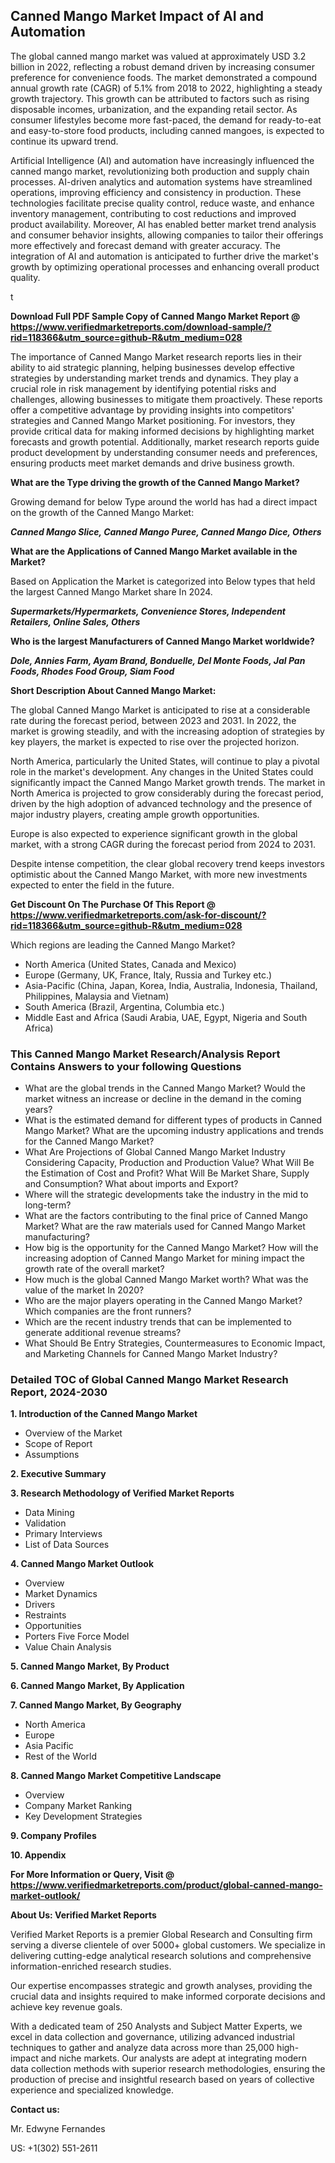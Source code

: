 <h2>Canned Mango Market Impact of AI and Automation</h2><p>The global canned mango market was valued at approximately USD 3.2 billion in 2022, reflecting a robust demand driven by increasing consumer preference for convenience foods. The market demonstrated a compound annual growth rate (CAGR) of 5.1% from 2018 to 2022, highlighting a steady growth trajectory. This growth can be attributed to factors such as rising disposable incomes, urbanization, and the expanding retail sector. As consumer lifestyles become more fast-paced, the demand for ready-to-eat and easy-to-store food products, including canned mangoes, is expected to continue its upward trend.</p><p>Artificial Intelligence (AI) and automation have increasingly influenced the canned mango market, revolutionizing both production and supply chain processes. AI-driven analytics and automation systems have streamlined operations, improving efficiency and consistency in production. These technologies facilitate precise quality control, reduce waste, and enhance inventory management, contributing to cost reductions and improved product availability. Moreover, AI has enabled better market trend analysis and consumer behavior insights, allowing companies to tailor their offerings more effectively and forecast demand with greater accuracy. The integration of AI and automation is anticipated to further drive the market's growth by optimizing operational processes and enhancing overall product quality.</p>t</p><p id="" class=""><strong>Download Full PDF Sample Copy of Canned Mango Market Report @ <a href="https://www.verifiedmarketreports.com/download-sample/?rid=118366&utm_source=github-R&utm_medium=028" target="_blank">https://www.verifiedmarketreports.com/download-sample/?rid=118366&utm_source=github-R&utm_medium=028</a></strong></p><p>The importance of&nbsp;Canned Mango Market research reports lies in their ability to aid strategic planning, helping businesses develop effective strategies by understanding market trends and dynamics. They play a crucial role in risk management by identifying potential risks and challenges, allowing businesses to mitigate them proactively. These reports offer a competitive advantage by providing insights into competitors' strategies and Canned Mango Market positioning. For investors, they provide critical data for making informed decisions by highlighting market forecasts and growth potential. Additionally, market research reports guide product development by understanding consumer needs and preferences, ensuring products meet market demands and drive business growth.</p><p><strong>What are the&nbsp;Type driving the growth of the Canned Mango Market?</strong></p><p id="" class="">Growing demand for below Type around the world has had a direct impact on the growth of the Canned Mango Market:</p><em><strong>Canned Mango Slice, Canned Mango Puree, Canned Mango Dice, Others</strong></em></p><strong>What are the&nbsp;Applications&nbsp;of Canned Mango Market available in the Market?</strong></p><p id="" class="">Based on Application the Market is categorized into Below types that held the largest Canned Mango Market share In 2024.</p><em><strong>Supermarkets/Hypermarkets, Convenience Stores, Independent Retailers, Online Sales, Others</strong></em></p><strong>Who is the largest Manufacturers of Canned Mango Market worldwide?</strong></p><p><em><strong>Dole, Annies Farm, Ayam Brand, Bonduelle, Del Monte Foods, Jal Pan Foods, Rhodes Food Group, Siam Food</strong></em></p><p id="" class=""><strong>Short Description About Canned Mango Market:</strong></p><p>The global Canned Mango Market is anticipated to rise at a considerable rate during the forecast period, between 2023 and 2031. In 2022, the market is growing steadily, and with the increasing adoption of strategies by key players, the market is expected to rise over the projected horizon.</p><p>North America, particularly the United States, will continue to play a pivotal role in the market's development. Any changes in the United States could significantly impact the Canned Mango Market growth trends. The market in North America is projected to grow considerably during the forecast period, driven by the high adoption of advanced technology and the presence of major industry players, creating ample growth opportunities.</p><p>Europe is also expected to experience significant growth in the global market, with a strong CAGR during the forecast period from 2024 to 2031.</p><p>Despite intense competition, the clear global recovery trend keeps investors optimistic about the Canned Mango Market, with more new investments expected to enter the field in the future.</p><p id="" class=""><strong>Get Discount On The Purchase Of This Report @ <a href="https://www.verifiedmarketreports.com/ask-for-discount/?rid=118366&utm_source=github-R&utm_medium=028" target="_blank">https://www.verifiedmarketreports.com/ask-for-discount/?rid=118366&utm_source=github-R&utm_medium=028</a></strong></p>Which regions are leading the Canned Mango Market?</p><ul><li>North America (United States, Canada and Mexico)</li><li>Europe (Germany, UK, France, Italy, Russia and Turkey etc.)</li><li>Asia-Pacific (China, Japan, Korea, India, Australia, Indonesia, Thailand, Philippines, Malaysia and Vietnam)</li><li>South America (Brazil, Argentina, Columbia etc.)</li><li>Middle East and Africa (Saudi Arabia, UAE, Egypt, Nigeria and South Africa)</li></ul><h3 id="" class="">This Canned Mango Market Research/Analysis Report Contains Answers to your following Questions</h3><ul><li>What are the global trends in the Canned Mango Market? Would the market witness an increase or decline in the demand in the coming years?</li><li>What is the estimated demand for different types of products in Canned Mango Market? What are the upcoming industry applications and trends for the Canned Mango Market?</li><li>What Are Projections of Global Canned Mango Market Industry Considering Capacity, Production and Production Value? What Will Be the Estimation of Cost and Profit? What Will Be Market Share, Supply and Consumption? What about imports and Export?</li><li>Where will the strategic developments take the industry in the mid to long-term?</li><li>What are the factors contributing to the final price of Canned Mango Market? What are the raw materials used for Canned Mango Market manufacturing?</li><li>How big is the opportunity for the Canned Mango Market? How will the increasing adoption of Canned Mango Market for mining impact the growth rate of the overall market?</li><li>How much is the global Canned Mango Market worth? What was the value of the market In 2020?</li><li>Who are the major players operating in the Canned Mango Market? Which companies are the front runners?</li><li>Which are the recent industry trends that can be implemented to generate additional revenue streams?</li><li>What Should Be Entry Strategies, Countermeasures to Economic Impact, and Marketing Channels for Canned Mango Market Industry?</li></ul><h3 id="" class="">Detailed TOC of Global Canned Mango Market Research Report, 2024-2030</h3><p id="" class=""><strong>1. Introduction of the Canned Mango Market</strong></p><ul><li>Overview of the Market</li><li>Scope of Report</li><li>Assumptions</li></ul><p id="" class=""><strong>2. Executive Summary</strong></p><p id="" class=""><strong>3. Research Methodology of Verified Market Reports</strong></p><ul><li>Data Mining</li><li>Validation</li><li>Primary Interviews</li><li>List of Data Sources</li></ul><p id="" class=""><strong>4. Canned Mango Market Outlook</strong></p><ul><li>Overview</li><li>Market Dynamics</li><li>Drivers</li><li>Restraints</li><li>Opportunities</li><li>Porters Five Force Model</li><li>Value Chain Analysis</li></ul><p id="" class=""><strong>5. Canned Mango Market, By Product</strong></p><p id="" class=""><strong>6. Canned Mango Market, By Application</strong></p><p id="" class=""><strong>7. Canned Mango Market, By Geography</strong></p><ul><li>North America</li><li>Europe</li><li>Asia Pacific</li><li>Rest of the World</li></ul><p id="" class=""><strong>8. Canned Mango Market Competitive Landscape</strong></p><ul><li>Overview</li><li>Company Market Ranking</li><li>Key Development Strategies</li></ul><p id="" class=""><strong>9. Company Profiles</strong></p><p id="" class=""><strong>10. Appendix</strong></p><p id="" class=""><strong>For More Information or Query, Visit @ <a href="https://www.verifiedmarketreports.com/product/global-canned-mango-market-outlook/" target="_blank">https://www.verifiedmarketreports.com/product/global-canned-mango-market-outlook/</a></strong></p><p id="" class=""><strong>About Us: Verified Market Reports</strong></p><p id="" class="">Verified Market Reports is a premier Global Research and Consulting firm serving a diverse clientele of over 5000+ global customers. We specialize in delivering cutting-edge analytical research solutions and comprehensive information-enriched research studies.</p><p id="" class="">Our expertise encompasses strategic and growth analyses, providing the crucial data and insights required to make informed corporate decisions and achieve key revenue goals.</p><p id="" class="">With a dedicated team of 250 Analysts and Subject Matter Experts, we excel in data collection and governance, utilizing advanced industrial techniques to gather and analyze data across more than 25,000 high-impact and niche markets. Our analysts are adept at integrating modern data collection methods with superior research methodologies, ensuring the production of precise and insightful research based on years of collective experience and specialized knowledge.</p><p id="" class=""><strong>Contact us:</strong></p><p id="" class="">Mr. Edwyne Fernandes</p><p id="" class="">US: +1(302) 551-2611</p>
